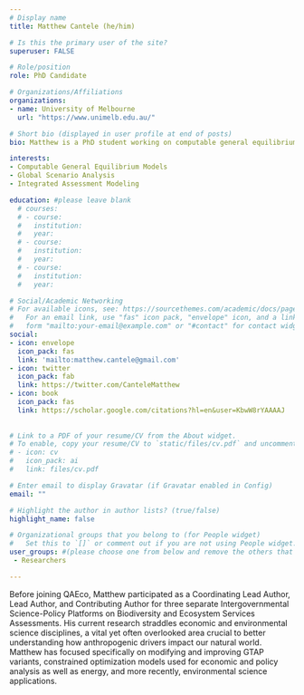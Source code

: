 ```yaml
---
# Display name
title: Matthew Cantele (he/him)

# Is this the primary user of the site?
superuser: FALSE

# Role/position
role: PhD Candidate

# Organizations/Affiliations
organizations:
- name: University of Melbourne
  url: "https://www.unimelb.edu.au/"

# Short bio (displayed in user profile at end of posts)
bio: Matthew is a PhD student working on computable general equilibrium models. His research is focused on extending these models to generate more environmentally relevant outputs within the context of global socioeconomic scenarios.

interests:
- Computable General Equilibrium Models
- Global Scenario Analysis
- Integrated Assessment Modeling

education: #please leave blank
  # courses:
  # - course:
  #   institution:
  #   year:
  # - course:
  #   institution:
  #   year:
  # - course:
  #   institution:
  #   year:

# Social/Academic Networking
# For available icons, see: https://sourcethemes.com/academic/docs/page-builder/#icons
#   For an email link, use "fas" icon pack, "envelope" icon, and a link in the
#   form "mailto:your-email@example.com" or "#contact" for contact widget.
social:
- icon: envelope
  icon_pack: fas
  link: 'mailto:matthew.cantele@gmail.com'
- icon: twitter
  icon_pack: fab
  link: https://twitter.com/CanteleMatthew
- icon: book
  icon_pack: fas
  link: https://scholar.google.com/citations?hl=en&user=KbwW8rYAAAAJ
    
  
# Link to a PDF of your resume/CV from the About widget.
# To enable, copy your resume/CV to `static/files/cv.pdf` and uncomment the lines below.
# - icon: cv
#   icon_pack: ai
#   link: files/cv.pdf

# Enter email to display Gravatar (if Gravatar enabled in Config)
email: ""

# Highlight the author in author lists? (true/false)
highlight_name: false

# Organizational groups that you belong to (for People widget)
#   Set this to `[]` or comment out if you are not using People widget.
user_groups: #(please choose one from below and remove the others that aren't needed)
 - Researchers

---
```



Before joining QAEco, Matthew participated as a Coordinating Lead Author, Lead Author, and Contributing Author for three separate Intergovernmental Science-Policy Platforms on Biodiversity and Ecosystem Services Assessments. His current research straddles economic and environmental science disciplines, a vital yet often overlooked area crucial to better understanding how anthropogenic drivers impact our natural world. Matthew has focused specifically on modifying and improving GTAP variants, constrained optimization models used for economic and policy analysis as well as energy, and more recently, environmental science applications.
